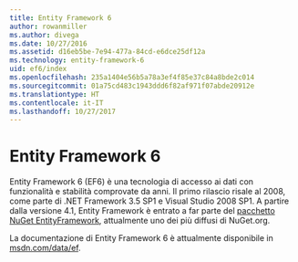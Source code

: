 ```yaml
---
title: Entity Framework 6
author: rowanmiller
ms.author: divega
ms.date: 10/27/2016
ms.assetid: d16eb5be-7e94-477a-84cd-e6dce25df12a
ms.technology: entity-framework-6
uid: ef6/index
ms.openlocfilehash: 235a1404e56b5a78a3ef4f85e37c84a8bde2c014
ms.sourcegitcommit: 01a75cd483c1943ddd6f82af971f07abde20912e
ms.translationtype: HT
ms.contentlocale: it-IT
ms.lasthandoff: 10/27/2017
---
```

# <a name="entity-framework-6"></a>Entity Framework 6

Entity Framework 6 (EF6) è una tecnologia di accesso ai dati con funzionalità e stabilità comprovate da anni. Il primo rilascio risale al 2008, come parte di .NET Framework 3.5 SP1 e Visual Studio 2008 SP1. A partire dalla versione 4.1, Entity Framework è entrato a far parte del [pacchetto NuGet EntityFramework](https://www.nuget.org/packages/EntityFramework/), attualmente uno dei più diffusi di NuGet.org.

La documentazione di Entity Framework 6 è attualmente disponibile in [msdn.com/data/ef](http://msdn.com/data/ef).
